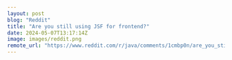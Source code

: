 ```yaml
---
layout: post
blog: "Reddit"
title: "Are you still using JSF for frontend?"
date: 2024-05-07T13:17:14Z
image: images/reddit.png
remote_url: "https://www.reddit.com/r/java/comments/1cmbp0n/are_you_still_using_jsf_for_frontend/"
---
```

